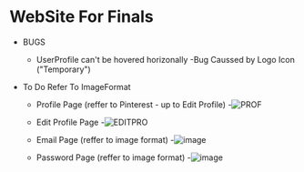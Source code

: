 # WebSite For Finals

- BUGS
  - UserProfile can't be hovered horizonally
    -Bug Caussed by Logo Icon ("Temporary")

- To Do Refer To ImageFormat
  - Profile Page (reffer to Pinterest - up to Edit Profile)
    -![PROF](https://user-images.githubusercontent.com/95122978/233502580-5be3aa88-e228-40f0-bebd-11bcfe810df4.png)
    
  - Edit Profile Page 
    -![EDITPRO](https://user-images.githubusercontent.com/95122978/233502606-d4d31843-ff04-4ebb-8b36-ee09bbc4859e.png)

  - Email Page (reffer to image format)
    -![image](https://user-images.githubusercontent.com/95122978/233497692-7269a262-ac7c-434d-b4d7-5214d05f7f1e.png)
  
  - Password Page (reffer to image format)
    -![image](https://user-images.githubusercontent.com/95122978/233501582-70d35be7-b4e8-44c4-98d2-357cc75b1aad.png)


  
